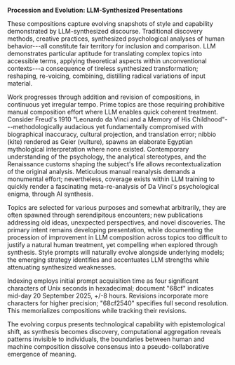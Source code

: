 
**Procession and Evolution: LLM-Synthesized Presentations**

These compositions capture evolving snapshots of style and
capability demonstrated by LLM-synthesized discourse. Traditional
discovery methods, creative practices, synthesized psychological
analyses of human behavior---all constitute fair territory for
inclusion and comparison. LLM demonstrates particular aptitude
for translating complex topics into accessible terms, applying
theoretical aspects within unconventional contexts---a consequence
of tireless synthesized transformation; reshaping, re-voicing,
combining, distilling radical variations of input material.

Work progresses through addition and revision of compositions, in
continuous yet irregular tempo. Prime topics are those requiring
prohibitive manual composition effort where LLM enables quick
coherent treatment. Consider Freud's 1910 "Leonardo da Vinci
and a Memory of His Childhood"---methodologically audacious yet
fundamentally compromised with biographical inaccuracy, cultural
projection, and translation error; nibbio (kite) rendered as Geier
(vulture), spawns an elaborate Egyptian mythological interpretation
where none existed. Contemporary understanding of the psychology,
the analytical stereotypes, and the Renaissance customs shaping
the subject's life allows recontextualization of the original
analysis. Meticulous manual reanalysis demands a monumental effort;
nevertheless, coverage exists within LLM training to quickly render
a fascinating meta-re-analysis of Da Vinci's psychological enigma,
through AI synthesis.

Topics are selected for various purposes and somewhat arbitrarily,
they are often spawned through serendipitous encounters; new
publications addressing old ideas, unexpected perspectives,
and novel discoveries. The primary intent remains developing
presentation, while documenting the procession of improvement
in LLM composition across topics too difficult to justify a
natural human treatment, yet compelling when explored through
synthesis. Style prompts will naturally evolve alongside underlying
models; the emerging strategy identifies and accentuates LLM
strengths while attenuating synthesized weaknesses.

Indexing employs initial prompt acquisition time as four
significant characters of Unix seconds in hexadecimal; document
"68cf" indicates mid-day 20 September 2025, +/-8 hours. Revisions
incorporate more characters for higher precision; "68cf2540" specifies
full second resolution. This memorializes compositions while tracking
their revisions.

The evolving corpus presents technological capability with
epistemological shift, as synthesis becomes discovery, computational
aggregation reveals patterns invisible to individuals, the
boundaries between human and machine composition dissolve consensus
into a pseudo-collaborative emergence of meaning.



